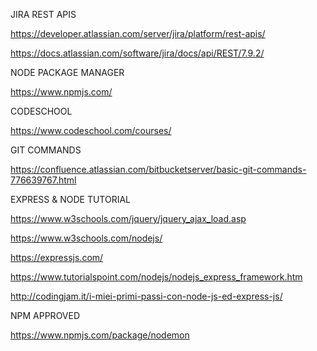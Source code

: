 JIRA REST APIS

https://developer.atlassian.com/server/jira/platform/rest-apis/

https://docs.atlassian.com/software/jira/docs/api/REST/7.9.2/

NODE PACKAGE MANAGER

https://www.npmjs.com/

CODESCHOOL 

https://www.codeschool.com/courses/

GIT COMMANDS

https://confluence.atlassian.com/bitbucketserver/basic-git-commands-776639767.html

EXPRESS & NODE TUTORIAL

https://www.w3schools.com/jquery/jquery_ajax_load.asp

https://www.w3schools.com/nodejs/

https://expressjs.com/

https://www.tutorialspoint.com/nodejs/nodejs_express_framework.htm

http://codingjam.it/i-miei-primi-passi-con-node-js-ed-express-js/

NPM APPROVED

https://www.npmjs.com/package/nodemon
